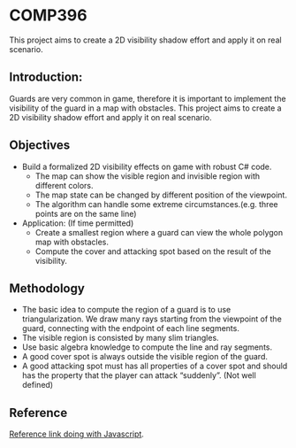 # COMP396
This project aims to create a 2D visibility shadow effort and apply it on real scenario.

## Introduction:
Guards are very common in game, therefore it is important to implement the visibility of the guard in a map with obstacles. This project aims to create a 2D visibility shadow effort and apply it on real scenario.
## Objectives
* Build a formalized 2D visibility effects on game with robust C# code. 
  * The map can show the visible region and invisible region with different colors.
  * The map state can be changed by different position of the viewpoint.
  * The algorithm can handle some extreme circumstances.(e.g. three points are on the same line)
* Application: (If time permitted)
  * Create a smallest region where a guard can view the whole polygon map with obstacles.
  * Compute the cover and attacking spot based on the result of the visibility.
## Methodology
* The basic idea to compute the region of a guard is to use triangularization. We draw many rays starting from the viewpoint of the guard, connecting with the endpoint of each line segments. 
* The visible region is consisted by many slim triangles.
* Use basic algebra knowledge to compute the line and ray segments.
* A good cover spot is always outside the visible region of the guard.
* A good attacking spot must has all properties of a cover spot and should has the property that the player can attack “suddenly”. (Not well defined)
## Reference 
[Reference link doing with Javascript](https://ncase.me/sight-and-light/). 
